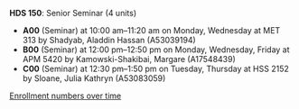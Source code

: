 **HDS 150**: Senior Seminar (4 units)

- **A00** (Seminar) at 10:00 am–11:20 am on Monday, Wednesday at MET 313 by Shadyab, Aladdin Hassan (A53039194)
- **B00** (Seminar) at 12:00 pm–12:50 pm on Monday, Wednesday, Friday at APM 5420 by Kamowski-Shakibai, Margare (A17548439)
- **C00** (Seminar) at 12:30 pm–1:50 pm on Tuesday, Thursday at HSS 2152 by Sloane, Julia Kathryn (A53083059)

[Enrollment numbers over time](./HDS150.tsv)
